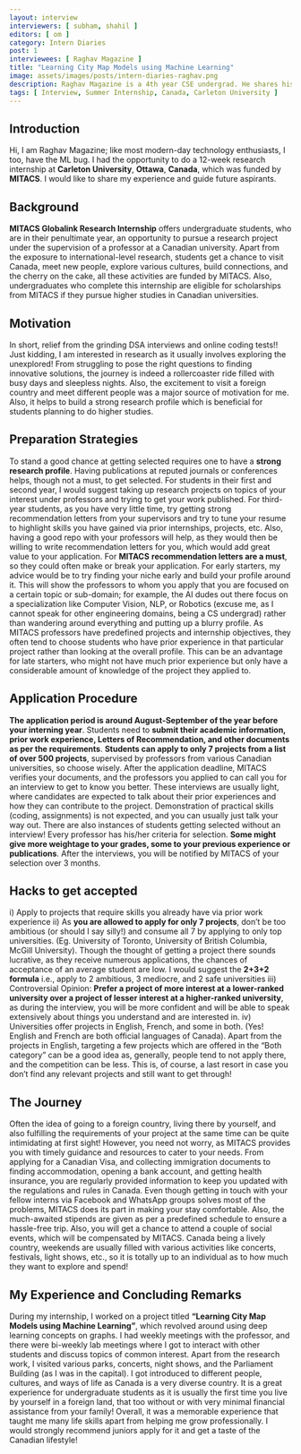 ```yaml
---
layout: interview
interviewers: [ subham, shahil ]
editors: [ om ]
category: Intern Diaries
post: 1
interviewees: [ Raghav Magazine ]
title: "Learning City Map Models using Machine Learning"
image: assets/images/posts/intern-diaries-raghav.png
description: Raghav Magazine is a 4th year CSE undergrad. He shares his experience interning at Carleton University, Ottawa, Canada, this summer through MITACS GlobaLink, where he worked on a project titled "Learning City Map Models using Machine Learning".
tags: [ Interview, Summer Internship, Canada, Carleton University ]
---
```


## Introduction
Hi, I am Raghav Magazine; like most modern-day technology enthusiasts, I too, have the ML bug. I had the opportunity to do a 12-week research internship at **Carleton University**, **Ottawa**, **Canada**, which was funded by **MITACS**. I would like to share my experience and guide future aspirants.

## Background
**MITACS Globalink Research Internship** offers undergraduate students, who are in their penultimate year, an opportunity to pursue a research project under the supervision of a professor at a Canadian university. Apart from the exposure to international-level research, students get a chance to visit Canada, meet new people, explore various cultures, build connections, and the cherry on the cake, all these activities are funded by MITACS. Also, undergraduates who complete this internship are eligible for scholarships from MITACS if they pursue higher studies in Canadian universities.

## Motivation
In short, relief from the grinding DSA interviews and online coding tests!! Just kidding, I am interested in research as it usually involves exploring the unexplored! From struggling to pose the right questions to finding innovative solutions, the journey is indeed a rollercoaster ride filled with busy days and sleepless nights. Also, the excitement to visit a foreign country and meet different people was a major source of motivation for me. Also, it helps to build a strong research profile which is beneficial for students planning to do higher studies.

## Preparation Strategies
To stand a good chance at getting selected requires one to have a **strong research profile**. Having publications at reputed journals or conferences helps, though not a must, to get selected. For students in their first and second year, I would suggest taking up research projects on topics of your interest under professors and trying to get your work published. For third-year students, as you have very little time, try getting strong recommendation letters from your supervisors and try to tune your resume to highlight skills you have gained via prior internships, projects, etc. Also, having a good repo with your professors will help, as they would then be willing to write recommendation letters for you, which would add great value to your application. For **MITACS** **recommendation letters are a must**, so they could often make or break your application. For early starters, my advice would be to try finding your niche early and build your profile around it. This will show the professors to whom you apply that you are focused on a certain topic or sub-domain; for example, the AI dudes out there focus on a specialization like Computer Vision, NLP, or Robotics (excuse me, as I cannot speak for other engineering domains, being a CS undergrad) rather than wandering around everything and putting up a blurry profile. As MITACS professors have predefined projects and internship objectives, they often tend to choose students who have prior experience in that particular project rather than looking at the overall profile. This can be an advantage for late starters, who might not have much prior experience but only have a considerable amount of knowledge of the project they applied to.

## Application Procedure
**The application period is around August-September of the year before your interning year**. Students need to **submit their academic information, prior work experience, Letters of Recommendation, and other documents as per the requirements**. **Students can apply to only 7 projects from a list of over 500 projects**, supervised by professors from various Canadian universities, so choose wisely. After the application deadline, MITACS verifies your documents, and the professors you applied to can call you for an interview to get to know you better. These interviews are usually light, where candidates are expected to talk about their prior experiences and how they can contribute to the project. Demonstration of practical skills (coding, assignments) is not expected, and you can usually just talk your way out. There are also instances of students getting selected without an interview! Every professor has his/her criteria for selection. **Some might give more weightage to your grades, some to your previous experience or publications**. After the interviews, you will be notified by MITACS of your selection over 3 months.

## Hacks to get accepted
i) Apply to projects that require skills you already have via prior work experience
ii) As **you are allowed to apply for only 7 projects**, don’t be too ambitious (or should I say silly!) and consume all 7 by applying to only top universities. (Eg. University of Toronto, University of British Columbia, McGill University). Though the thought of getting a project there sounds lucrative, as they receive numerous applications, the chances of acceptance of an average student are low. I would suggest the **2+3+2 formula** i.e., apply to 2 ambitious, 3 mediocre, and 2 safe universities
iii) Controversial Opinion: **Prefer a project of more interest at a lower-ranked university over a project of lesser interest at a higher-ranked university**, as during the interview, you will be more confident and will be able to speak extensively about things you understand and are interested in.
iv) Universities offer projects in English, French, and some in both. (Yes! English and French are both official languages of Canada). Apart from the projects in English, targeting a few projects which are offered in the “Both category” can be a good idea as, generally, people tend to not apply there, and the competition can be less. This is, of course, a last resort in case you don’t find any relevant projects and still want to get through! 

## The Journey
Often the idea of going to a foreign country, living there by yourself, and also fulfilling the requirements of your project at the same time can be quite intimidating at first sight! However, you need not worry, as MITACS provides you with timely guidance and resources to cater to your needs. From applying for a Canadian Visa, and collecting immigration documents to finding accommodation, opening a bank account, and getting health insurance, you are regularly provided information to keep you updated with the regulations and rules in Canada. Even though getting in touch with your fellow interns via Facebook and WhatsApp groups solves most of the problems, MITACS does its part in making your stay comfortable. Also, the much-awaited stipends are given as per a predefined schedule to ensure a hassle-free trip. Also, you will get a chance to attend a couple of social events, which will be compensated by MITACS. Canada being a lively country, weekends are usually filled with various activities like concerts, festivals, light shows, etc., so it is totally up to an individual as to how much they want to explore and spend!

## My Experience and Concluding Remarks
During my internship, I worked on a project titled **“Learning City Map Models using Machine Learning”**, which revolved around using deep learning concepts on graphs. 
I had weekly meetings with the professor, and there were bi-weekly lab meetings where I got to interact with other students and discuss topics of common interest. Apart from the research work, I visited various parks, concerts, night shows, and the Parliament Building (as I was in the capital). I got introduced to different people, cultures, and ways of life as Canada is a very diverse country. It is a great experience for undergraduate students as it is usually the first time you live by yourself in a foreign land, that too without or with very minimal financial assistance from your family! Overall, it was a memorable experience that taught me many life skills apart from helping me grow professionally. I would strongly recommend juniors apply for it and get a taste of the Canadian lifestyle!